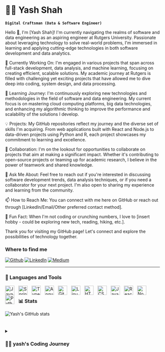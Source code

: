 # 🏄‍♂️ Yash Shah

**`Digital Craftsman (Data & Software Engineer)`**

Hello 👋, I'm [Yash Shah]! I'm currently navigating the realms of software and data engineering as an aspiring engineer at Rutgers University. Passionate about leveraging technology to solve real-world problems, I'm immersed in learning and applying cutting-edge technologies in both software development and data analytics.

🔭 Currently Working On: I'm engaged in various projects that span across full-stack development, data analysis, and machine learning, focusing on creating efficient, scalable solutions. My academic journey at Rutgers is filled with challenging yet exciting projects that have allowed me to dive deep into coding, system design, and data processing.

🌱 Learning Journey: I'm continuously exploring new technologies and methodologies in the field of software and data engineering. My current focus is on mastering cloud computing platforms, big data technologies, and enhancing my algorithmic thinking to improve the performance and scalability of the solutions I develop.

💡 Projects: My GitHub repositories reflect my journey and the diverse set of skills I'm acquiring. From web applications built with React and Node.js to data-driven projects using Python and R, each project showcases my commitment to learning and excellence.

👯 Collaboration: I'm on the lookout for opportunities to collaborate on projects that aim at making a significant impact. Whether it's contributing to open-source projects or teaming up for academic research, I believe in the power of teamwork and shared knowledge.

💬 Ask Me About: Feel free to reach out if you're interested in discussing software development trends, data analysis techniques, or if you need a collaborator for your next project. I'm also open to sharing my experience and learning from the community.

📫 How to Reach Me: You can connect with me here on GitHub or reach out through [LinkedIn/Email/Other preferred contact method].

🌟 Fun Fact: When I'm not coding or crunching numbers, I love to [insert hobby - could be exploring new tech, reading, hiking, etc.].

Thank you for visiting my GitHub page! Let's connect and explore the possibilities of technology together.
   <p align="left">
<h3>Where to find me</h3>
<p><a href="https://github.com/YashShah5" target="_blank"><img alt="Github" src="https://img.shields.io/badge/GitHub-%2312100E.svg?&style=for-the-badge&logo=Github&logoColor=white" /></a> <a href="https://www.linkedin.com/in/shah2" target="_blank"><img alt="LinkedIn" src="https://img.shields.io/badge/linkedin-%230077B5.svg?&style=for-the-badge&logo=linkedin&logoColor=white" /></a> <a href="https://medium.com/@yashshah1287" target="_blank"><img alt="Medium" src="https://img.shields.io/badge/medium-%2312100E.svg?&style=for-the-badge&logo=medium&logoColor=white" /></a>

   </p>

---

### 🧰 Languages and Tools

<img align="left" alt="Java" width="30px" style="padding-right:10px;" src="https://cdn.jsdelivr.net/gh/devicons/devicon/icons/java/java-original.svg"/>
<img align="left" alt="Spring" width="30px" style="padding-right:10px;" src="https://cdn.jsdelivr.net/gh/devicons/devicon/icons/spring/spring-original.svg" />
<img align="left" alt="TypeScript" width="30px" style="padding-right:10px;" src="https://cdn.jsdelivr.net/gh/devicons/devicon/icons/typescript/typescript-plain.svg" />
<img align="left" alt="Angular" width="30px" style="padding-right:10px;" src="https://cdn.jsdelivr.net/gh/devicons/devicon/icons/angularjs/angularjs-plain.svg" />
<img align="left" alt="Git" width="30px" style="padding-right:10px;" src="https://cdn.jsdelivr.net/gh/devicons/devicon/icons/git/git-original.svg" />
<img align="left" alt="Linux" width="30px" style="padding-right:10px;" src="https://cdn.jsdelivr.net/gh/devicons/devicon/icons/linux/linux-original.svg" />
<img align="left" alt="HTML" width="30px" style="padding-right:10px;" src="https://cdn.jsdelivr.net/gh/devicons/devicon/icons/html5/html5-plain.svg" />
<img align="left" alt="CSS" width="30px" style="padding-right:10px;" src="https://cdn.jsdelivr.net/gh/devicons/devicon/icons/css3/css3-plain.svg" />
<img align="left" alt="JavaScript" width="30px" style="padding-right:10px;" src="https://cdn.jsdelivr.net/gh/devicons/devicon/icons/javascript/javascript-plain.svg" />
<img align="left" alt="React" width="30px" style="padding-right:10px;" src="https://cdn.jsdelivr.net/gh/devicons/devicon/icons/react/react-original.svg" />
<img align="left" alt="NodeJS" width="30px" style="padding-right:10px;" src="https://cdn.jsdelivr.net/gh/devicons/devicon/icons/nodejs/nodejs-original.svg" />
<img align="left" alt="Python" width="30px" style="padding-right:10px;" src="https://cdn.jsdelivr.net/gh/devicons/devicon/icons/python/python-plain.svg" />
<br />


### 📊 Stats

![Yash's GitHub stats](https://github-readme-stats.vercel.app/api?username=yashshah5&show_icons=true&theme=gruvbox)

<!-- ![GitHub Streak](https://streak-stats.demolab.com?user=ForrestKnight&theme=gruvbox&border_radius=4.5) -->

#

<details>
 <summary><h3>👨‍💻 yash's Coding Journey</h3></summary>
   I started my coding journey as a naive computer science student with a passion to learn everything I could about this programming world - code, unix, linux, theory. And all the while, teaching myself iOS development with a dream to build my own app, but that soon got overshadowed by my desire to excel in Java. A desire that landed me a full-stack software engineering job upon graduation. However, I had another desire I had been pursuing throughout this time - YouTube content creation. I eventually ended up quitting my software engineering job to pursue YouTube full-time, and that has been my focus ever since. But there's something that's always bothered me about my journey - abandoning my dream of building my own app to pursue the safe route, a job. Now I've already taken the leap away from that safety net into this uncomfortable, unexplored world that it being a creator. And it worked out, but again, it became comfortable. It's easier to create a video than go out on a ledge and build my own product. I do have to eat, at the end of the day, but I think it's time. It's time to get uncomfortable again. I have a burning desire to get back on the horse, and fulfill that dream younger me had of building my own app, my own product. And in order to do that, I'll be implmementing a few measures to streamline my YouTube content to focus more time on fulfilling that dream - a dream that I'll be ready to tackle in 2023 due to the measure I'm putting in place now until the end of 2022. Don't wait up, because I'm coming.
